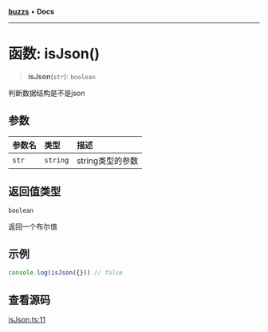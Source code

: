 [**buzzs**](../README.md) • **Docs**

***

# 函数: isJson()

> **isJson**(`str`): `boolean`

判断数据结构是不是json

## 参数

| 参数名 | 类型 | 描述 |
| :------ | :------ | :------ |
| `str` | `string` | string类型的参数 |

## 返回值类型

`boolean`

返回一个布尔值

## 示例

```ts
console.log(isJson({})) // false
```

## 查看源码

[isJson.ts:11](https://github.com/Leexiaop/buzz/blob/f440eb6c6a177e17278ee5f7b90a0efa4598f57f/src/isJson.ts#L11)
